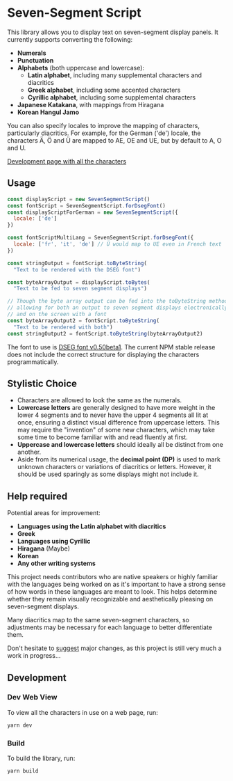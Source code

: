 # Seven-Segment Script

This library allows you to display text on seven-segment display panels.
It currently supports converting the following:
- **Numerals**
- **Punctuation**
- **Alphabets** (both uppercase and lowercase):
  - **Latin alphabet**, including many supplemental characters and diacritics
  - **Greek alphabet**, including some accented characters
  - **Cyrillic alphabet**, including some supplemental characters
- **Japanese Katakana**, with mappings from Hiragana
- **Korean Hangul Jamo**

You can also specify locales to improve the mapping of characters,
particularly diacritics.
For example, for the German ('de') locale, the characters Ä, Ö and Ü
are mapped to AE, OE and UE, but by default to A, O and U.

[Development page with all the characters](https://2sh.github.io/seven-segment-script/)

## Usage

```js
const displayScript = new SevenSegmentScript()
const fontScript = SevenSegmentScript.forDsegFont()
const displayScriptForGerman = new SevenSegmentScript({
  locale: ['de']
})

const fontScriptMultiLang = SevenSegmentScript.forDsegFont({
  locale: ['fr', 'it', 'de'] // Ü would map to UE even in French text
})

const stringOutput = fontScript.toByteString(
  "Text to be rendered with the DSEG font")

const byteArrayOutput = displayScript.toBytes(
  "Text to be fed to seven segment displays")

// Though the byte array output can be fed into the toByteString method,
// allowing for both an output to seven segment displays electronically
// and on the screen with a font
const byteArrayOutput2 = fontScript.toByteString(
  "Text to be rendered with both")
const stringOutput2 = fontScript.toByteString(byteArrayOutput2)

```

The font to use is [DSEG font v0.50beta1](https://github.com/keshikan/DSEG/releases/tag/v0.50beta1). The current NPM stable release does not include the
correct structure for displaying the characters programmatically.

## Stylistic Choice
- Characters are allowed to look the same as the numerals.
- **Lowercase letters** are generally designed to have more weight in
  the lower 4 segments and to never have the upper 4 segments all lit
  at once,
  ensuring a distinct visual difference from uppercase letters.
  This may require the "invention" of some new characters, which may take
  some time to become familiar with and read fluently at first.
- **Uppercase and lowercase letters** should ideally all be distinct
  from one another.
- Aside from its numerical usage, the **decimal point (DP)**
  is used to mark unknown characters or variations of diacritics or letters.
  However, it should be used sparingly as some displays might not
  include it.

## Help required
Potential areas for improvement:
  - **Languages using the Latin alphabet with diacritics**
  - **Greek**
  - **Languages using Cyrillic**
  - **Hiragana** (Maybe)
  - **Korean**
  - **Any other writing systems**

This project needs contributors who are native speakers or highly
familiar with the languages being worked on as it's important to have a strong sense of how words in these languages are meant to look.
This helps determine whether they remain visually recognizable and
aesthetically pleasing on seven-segment displays.

Many diacritics map to the same seven-segment characters, so adjustments
may be necessary for each language to better differentiate them.

Don't hesitate to [suggest](https://github.com/2sh/seven-segment-script/discussions) major changes, as this project is still very
much a work in progress...

## Development
### Dev Web View

To view all the characters in use on a web page, run:
```sh
yarn dev
```

### Build

To build the library, run:
```sh
yarn build
```
